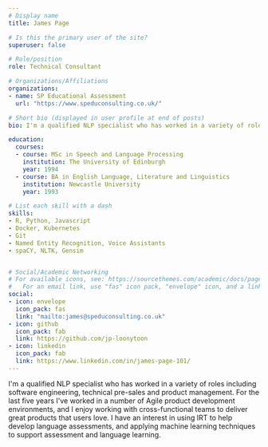 ```yaml
---
# Display name
title: James Page

# Is this the primary user of the site?
superuser: false

# Role/position
role: Technical Consultant

# Organizations/Affiliations
organizations:
- name: SP Educational Assessment
  url: "https://www.speduconsulting.co.uk/"

# Short bio (displayed in user profile at end of posts)
bio: I'm a qualified NLP specialist who has worked in a variety of roles including software engineering, technical pre-sales and product management. For the last five years I've worked in a number of Agile product development environments, and I enjoy working with cross-functional teams to deliver great products that users love. I have an interest in using IRT to help develop language assessments, and applying machine learning techniques to support assessment and language learning.

education:
  courses:
  - course: MSc in Speech and Language Processing
    institution: The University of Edinburgh
    year: 1994
  - course: BA in English Language, Literature and Linguistics
    institution: Newcastle University
    year: 1993

# List each skill with a dash
skills:
- R, Python, Javascript
- Docker, Kubernetes
- Git
- Named Entity Recognition, Voice Assistants
- spaCY, NLTK, Gensim


# Social/Academic Networking
# For available icons, see: https://sourcethemes.com/academic/docs/page-builder/#icons
#   For an email link, use "fas" icon pack, "envelope" icon, and a link in the form "mailto:your-email@example.com" or "#contact" for contact widget.
social:
- icon: envelope
  icon_pack: fas
  link: "mailto:james@speduconsulting.co.uk"
- icon: github
  icon_pack: fab
  link: https://github.com/jp-loonytoon
- icon: linkedin
  icon_pack: fab
  link: https://www.linkedin.com/in/james-page-101/
---
```


I'm a qualified NLP specialist who has worked in a variety of roles including software engineering, technical pre-sales and product management. For the last five years I've worked in a number of Agile product development environments, and I enjoy working with cross-functional teams to deliver great products that users love. I have an interest in using IRT to help develop language assessments, and applying machine learning techniques to support assessment and language learning.
